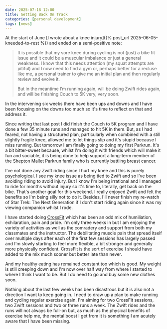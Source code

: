 ```yaml
---
date: 2025-07-18 12:00
title: Getting Back On Track
categories: [personal development]
tags: [news]
---
```


At the start of June [I wrote about a knee injury]({% post_url 2025-06-05-kneeded-to-rest %}) and ended on a semi-positive note:

>  It is possible that my sore knee during cycling is not (just) a bike fit issue and it could be a muscular imbalance or just a general weakness. I know that this needs attention (my squat attempts are pitiful) and I now need to find a gym or, perhaps better for a recluse like me, a personal trainer to give me an initial plan and then regularly review and evolve it.
>
> But in the meantime I’m running again, will be doing Zwift rides again, and will be finishing Couch to 5K very, very soon.

In the intervening six weeks there have been ups and downs and I have been focusing on the downs too much so it's time to reflect on that and address it.

Since writing that last post I did finish the Couch to 5K program and I have done a few 35 minute runs and managed to hit 5K in them. But, as I had feared, not having a structured plan, particularly when combined with a still slightly fragile knee, allowed me to let things slip and it's stupid because I miss running. But tomorrow I am finally going to doing my first Parkrun. It's a bit bitter-sweet because, whilst I'm doing it with friends which will make it fun and sociable, it is being done to help support a long-term member of the Shepton Mallet Parkrun family who is currently battling breast cancer.

I've not done any Zwift riding since I hurt my knee and this is purely psychological. I see my knee issue as being tied to Zwift and so I've been avoiding riding to avoid injury. But I know I'm being irrational and I managed to ride for months without injury so it's time to, literally, get back on the bike. That's another goal for this weekend. I really enjoyed Zwift and felt the benefits so I'm being silly not to do it. Besides, I'll never finish my re-watch of Star Trek: The Next Generation if I don't start riding again since it was my viewing companion whilst I rode.

I have started doing [CrossFit](https://www.crossfit.com/) which has been an odd mix of humiliation, exhilaration, pain and pride. I'm only three weeks in but I am enjoying the variety of activities as well as the comradery and support from both my classmates and the instructor. The debilitating muscle pain that spread itself over multiple days after each of the first few sessions has largely passed and I'm slowly starting to feel more flexible, a bit stronger and generally more physically confident. CrossFit is the sort of exercise I should have added to the mix much sooner but better late than never.

And my healthy eating has remained constant too which is good. My weight is still creeping down and I'm now over half way from where I started to where I think I want to be. But I do need to go and buy some new clothes soon.

Nothing about the last few weeks has been disastrous but it is also not a direction I want to keep going in. I need to draw up a plan to make running and cycling regular exercise again. I'm aiming for two CrossFit sessions, two Zwift sessions and two or three runs a week. The Zwift rides and the runs will not always be full-on but, as much as the physical benefits of exercise help me, the mental boost I get from it is something I am acutely aware that I have been missing.
